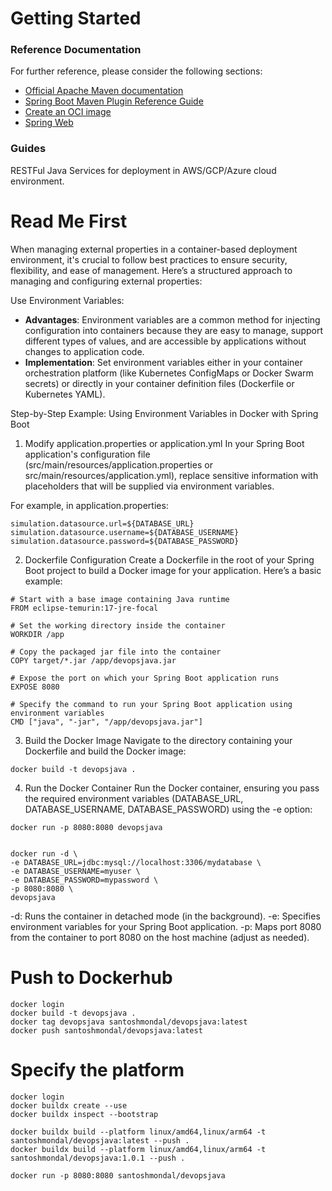 # Getting Started

### Reference Documentation
For further reference, please consider the following sections:

* [Official Apache Maven documentation](https://maven.apache.org/guides/index.html)
* [Spring Boot Maven Plugin Reference Guide](https://docs.spring.io/spring-boot/docs/3.3.1/maven-plugin/reference/html/)
* [Create an OCI image](https://docs.spring.io/spring-boot/docs/3.3.1/maven-plugin/reference/html/#build-image)
* [Spring Web](https://docs.spring.io/spring-boot/docs/3.3.1/reference/htmlsingle/index.html#web)

### Guides
RESTFul Java Services for deployment in AWS/GCP/Azure cloud environment. 


# Read Me First
When managing external properties in a container-based deployment environment, it's crucial to follow best practices to ensure security, flexibility, and ease of management. Here’s a structured approach to managing and configuring external properties:

Use Environment Variables:

- **Advantages**: Environment variables are a common method for injecting configuration into containers because they are easy to manage, support different types of values, and are accessible by applications without changes to application code.
- **Implementation**: Set environment variables either in your container orchestration platform (like Kubernetes ConfigMaps or Docker Swarm secrets) or directly in your container definition files (Dockerfile or Kubernetes YAML).


Step-by-Step Example: Using Environment Variables in Docker with Spring Boot
1. Modify application.properties or application.yml
   In your Spring Boot application's configuration file (src/main/resources/application.properties or src/main/resources/application.yml), replace sensitive information with placeholders that will be supplied via environment variables.

For example, in application.properties:

```
simulation.datasource.url=${DATABASE_URL}
simulation.datasource.username=${DATABASE_USERNAME}
simulation.datasource.password=${DATABASE_PASSWORD}
```
2. Dockerfile Configuration
   Create a Dockerfile in the root of your Spring Boot project to build a Docker image for your application. Here’s a basic example:

```
# Start with a base image containing Java runtime
FROM eclipse-temurin:17-jre-focal

# Set the working directory inside the container
WORKDIR /app

# Copy the packaged jar file into the container
COPY target/*.jar /app/devopsjava.jar

# Expose the port on which your Spring Boot application runs
EXPOSE 8080

# Specify the command to run your Spring Boot application using environment variables
CMD ["java", "-jar", "/app/devopsjava.jar"]
```
3. Build the Docker Image
   Navigate to the directory containing your Dockerfile and build the Docker image:
```
docker build -t devopsjava .
```

4. Run the Docker Container
   Run the Docker container, ensuring you pass the required environment variables (DATABASE_URL, DATABASE_USERNAME, DATABASE_PASSWORD) using the -e option:

```
docker run -p 8080:8080 devopsjava


docker run -d \
-e DATABASE_URL=jdbc:mysql://localhost:3306/mydatabase \
-e DATABASE_USERNAME=myuser \
-e DATABASE_PASSWORD=mypassword \
-p 8080:8080 \
devopsjava
```
-d: Runs the container in detached mode (in the background).
-e: Specifies environment variables for your Spring Boot application.
-p: Maps port 8080 from the container to port 8080 on the host machine (adjust as needed).



# Push to Dockerhub
```
docker login
docker build -t devopsjava .
docker tag devopsjava santoshmondal/devopsjava:latest
docker push santoshmondal/devopsjava:latest
```

# Specify the platform
```
docker login
docker buildx create --use
docker buildx inspect --bootstrap

docker buildx build --platform linux/amd64,linux/arm64 -t santoshmondal/devopsjava:latest --push .
docker buildx build --platform linux/amd64,linux/arm64 -t santoshmondal/devopsjava:1.0.1 --push .

docker run -p 8080:8080 santoshmondal/devopsjava
```






